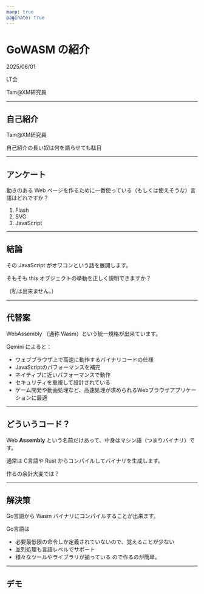 ```yaml
---
marp: true
paginate: true
---
```

# GoWASM の紹介

2025/06/01

LT会

Tam@XM研究員

<!-- 
$theme: gaia
template: invert
-->

<!-- footer: GoWASM の紹介(Tam) -->

---
## 自己紹介

Tam@XM研究員

自己紹介の長い奴は何を語らせても駄目

---
## アンケート

動きのある Web ページを作るために一番使っている（もしくは使えそうな）言語はどれですか？

1. Flash
2. SVG
3. JavaScript

---
## 結論

その JavaScript がオワコンという話を展開します。

そもそも this オブジェクトの挙動を正しく説明できますか？

（私は出来ません。）

---
## 代替案

WebAssembly （通称 Wasm）という統一規格が出来ています。

Gemini によると：
- ウェブブラウザ上で高速に動作するバイナリコードの仕様
- JavaScriptのパフォーマンスを補完
- ネイティブに近いパフォーマンスで動作
- セキュリティを重視して設計されている
- ゲーム開発や動画処理など、高速処理が求められるWebブラウザアプリケーションに最適

---
## どういうコード？

Web **Assembly** という名前だけあって、中身はマシン語（つまりバイナリ）です。

通常は C言語や Rust からコンパイルしてバイナリを生成します。

作るの余計大変では？

---
## 解決策

Go言語から Wasm バイナリにコンパイルすることが出来ます。

Go言語は
- 必要最低限の命令しか定義されていないので、覚えることが少ない
- 並列処理も言語レベルでサポート
- 様々なツールやライブラリが揃っている
ので作るのが簡単。

---
## デモ
